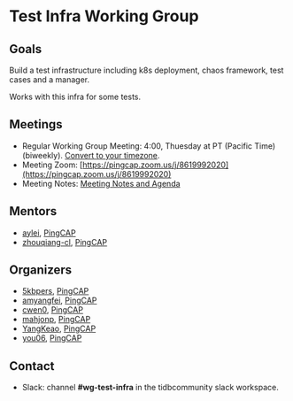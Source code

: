 # Test Infra Working Group

## Goals

Build a test infrastructure including k8s deployment, chaos framework, test cases and a manager.

Works with this infra for some tests.

## Meetings

* Regular Working Group Meeting: 4:00, Thuesday at PT (Pacific Time) (biweekly). [Convert to your timezone](http://www.thetimezoneconverter.com/?t=4:00&tz=PT%20%28Pacific%20Time%29).
* Meeting Zoom: [https://pingcap.zoom.us/j/8619992020](https://pingcap.zoom.us/j/8619992020)
* Meeting Notes: [Meeting Notes and Agenda](https://docs.google.com/document/d/1eM0JByPgYMHtXi3cygJtwCMZrK61XX54-Wbnxol8JhQ)

## Mentors

* [aylei](https://github.com/aylei), [PingCAP](https://github.com/pingcap)
* [zhouqiang-cl](https://github.com/zhouqiang-cl), [PingCAP](https://github.com/pingcap)

## Organizers

* [5kbpers](https://github.com/5kbpers), [PingCAP](https://github.com/pingcap)
* [amyangfei](https://github.com/amyangfei), [PingCAP](https://github.com/pingcap)
* [cwen0](https://github.com/cwen0), [PingCAP](https://github.com/pingcap)
* [mahjonp](https://github.com/mahjonp), [PingCAP](https://github.com/pingcap)
* [YangKeao](https://github.com/YangKeao), [PingCAP](https://github.com/pingcap)
* [you06](https://github.com/you06), [PingCAP](https://github.com/pingcap)

## Contact

* Slack: channel **#wg-test-infra** in the tidbcommunity slack workspace.
